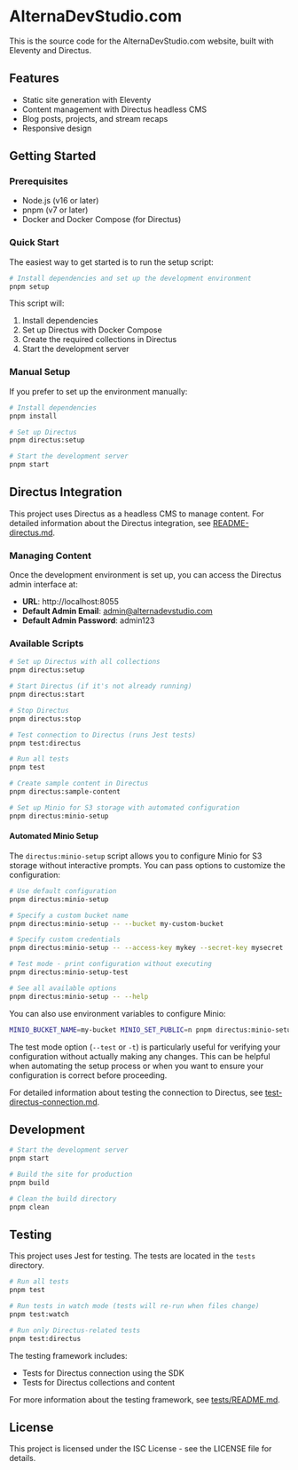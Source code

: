 # AlternaDevStudio.com

This is the source code for the AlternaDevStudio.com website, built with Eleventy and Directus.

## Features

- Static site generation with Eleventy
- Content management with Directus headless CMS
- Blog posts, projects, and stream recaps
- Responsive design

## Getting Started

### Prerequisites

- Node.js (v16 or later)
- pnpm (v7 or later)
- Docker and Docker Compose (for Directus)

### Quick Start

The easiest way to get started is to run the setup script:

```bash
# Install dependencies and set up the development environment
pnpm setup
```

This script will:
1. Install dependencies
2. Set up Directus with Docker Compose
3. Create the required collections in Directus
4. Start the development server

### Manual Setup

If you prefer to set up the environment manually:

```bash
# Install dependencies
pnpm install

# Set up Directus
pnpm directus:setup

# Start the development server
pnpm start
```

## Directus Integration

This project uses Directus as a headless CMS to manage content. For detailed information about the Directus integration, see [README-directus.md](README-directus.md).

### Managing Content

Once the development environment is set up, you can access the Directus admin interface at:

- **URL**: http://localhost:8055
- **Default Admin Email**: admin@alternadevstudio.com
- **Default Admin Password**: admin123

### Available Scripts

```bash
# Set up Directus with all collections
pnpm directus:setup

# Start Directus (if it's not already running)
pnpm directus:start

# Stop Directus
pnpm directus:stop

# Test connection to Directus (runs Jest tests)
pnpm test:directus

# Run all tests
pnpm test

# Create sample content in Directus
pnpm directus:sample-content

# Set up Minio for S3 storage with automated configuration
pnpm directus:minio-setup
```

#### Automated Minio Setup

The `directus:minio-setup` script allows you to configure Minio for S3 storage without interactive prompts. You can pass options to customize the configuration:

```bash
# Use default configuration
pnpm directus:minio-setup

# Specify a custom bucket name
pnpm directus:minio-setup -- --bucket my-custom-bucket

# Specify custom credentials
pnpm directus:minio-setup -- --access-key mykey --secret-key mysecret

# Test mode - print configuration without executing
pnpm directus:minio-setup-test

# See all available options
pnpm directus:minio-setup -- --help
```

You can also use environment variables to configure Minio:

```bash
MINIO_BUCKET_NAME=my-bucket MINIO_SET_PUBLIC=n pnpm directus:minio-setup
```

The test mode option (`--test` or `-t`) is particularly useful for verifying your configuration without actually making any changes. This can be helpful when automating the setup process or when you want to ensure your configuration is correct before proceeding.

For detailed information about testing the connection to Directus, see [test-directus-connection.md](test-directus-connection.md).

## Development

```bash
# Start the development server
pnpm start

# Build the site for production
pnpm build

# Clean the build directory
pnpm clean
```

## Testing

This project uses Jest for testing. The tests are located in the `tests` directory.

```bash
# Run all tests
pnpm test

# Run tests in watch mode (tests will re-run when files change)
pnpm test:watch

# Run only Directus-related tests
pnpm test:directus
```

The testing framework includes:

- Tests for Directus connection using the SDK
- Tests for Directus collections and content

For more information about the testing framework, see [tests/README.md](tests/README.md).

## License

This project is licensed under the ISC License - see the LICENSE file for details.
